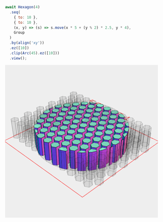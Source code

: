 ```JavaScript
await Hexagon(4)
  .seq(
    { to: 10 },
    { to: 10 },
    (x, y) => (s) => s.move(x * 5 + (y % 2) * 2.5, y * 4),
    Group
  )
  .by(align('xy'))
  .ez([10])
  .clip(Arc(45).ez([10]))
  .view();
```

![Image](honeycomb.md.$1.png)
